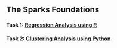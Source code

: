 ## The Sparks Foundations 

#### Task 1: [Regression Analysis using R](https://www.kaggle.com/mykeysid10/tsf-task-1)
#### Task 2: [Clustering Analysis using Python](https://www.kaggle.com/mykeysid10/tsf-task-2)
